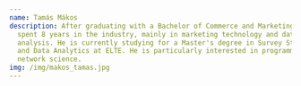 ```yaml
---
name: Tamás Mákos
description: After graduating with a Bachelor of Commerce and Marketing, he
  spent 8 years in the industry, mainly in marketing technology and data
  analysis. He is currently studying for a Master's degree in Survey Statistics
  and Data Analytics at ELTE. He is particularly interested in programming and
  network science.
img: /img/makos_tamas.jpg
---
```

